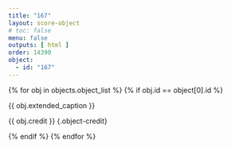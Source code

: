 ```yaml
---
title: "167"
layout: score-object
# toc: false
menu: false
outputs: [ html ]
order: 14390
object:
  - id: "167"
---
```


{% for obj in objects.object_list %}
{% if obj.id == object[0].id %}

{{ obj.extended_caption }}

{{ obj.credit }} {.object-credit}

{% endif %}
{% endfor %}

